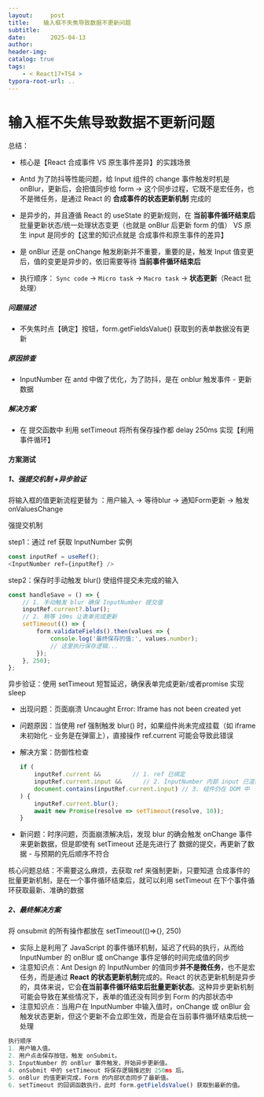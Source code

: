```yaml
---
layout:     post
title:    输入框不失焦导致数据不更新问题
subtitle:  
date:       2025-04-13
author:     
header-img: 
catalog: true
tags:
    - < React17+TS4 >
typora-root-url: ..
---
```




# 输入框不失焦导致数据不更新问题

总结：

- 核心是【React 合成事件 VS 原生事件差异】的实践场景

- Antd 为了防抖等性能问题，给 Input 组件的 change 事件触发时机是 onBlur，更新后，会把值同步给 form -> 这个同步过程，它既不是宏任务，也不是微任务，是通过 React 的 **合成事件的状态更新机制** 完成的
- 是异步的，并且遵循 React 的 useState 的更新规则，在  **当前事件循环结束后** 批量更新状态/统一处理状态变更（也就是 onBlur 后更新 form 的值） VS 原生 input 是同步的【这里的知识点就是 合成事件和原生事件的差异】
- 是 onBlur 还是 onChange 触发刷新并不重要，重要的是，触发 Input 值变更后，值的变更是异步的，依旧需要等待 **当前事件循环结束后**
- 执行顺序：
    `Sync code` → `Micro task` → `Macro task` → **状态更新**（React 批处理）



##### 问题描述

- 不失焦时点【确定】按钮，form.getFieldsValue() 获取到的表单数据没有更新

##### 原因排查

-	InputNumber 在 antd 中做了优化，为了防抖，是在 onblur 触发事件 - 更新数据

##### 解决方案

- 在 提交函数中 利用 setTimeout 将所有保存操作都 delay 250ms 实现【利用事件循环】

#### 方案测试

##### 1、强提交机制 +异步验证

将输入框的值更新流程更替为 ：用户输入 → 等待blur → 通知Form更新 → 触发onValuesChange

强提交机制

step1：通过 ref 获取 InputNumber 实例

```js
const inputRef = useRef();
<InputNumber ref={inputRef} />
```

step2：保存时手动触发 blur() 使组件提交未完成的输入

```js
const handleSave = () => {
    // 1. 手动触发 blur 确保 InputNumber 提交值
    inputRef.current?.blur();
    // 2. 稍等 10ms 让表单完成更新
    setTimeout(() => {
        form.validateFields().then(values => {
            console.log('最终保存的值:', values.number);
            // 这里执行保存逻辑...
        });
    }, 250);
};
```

异步验证：使用 setTimeout 短暂延迟，确保表单完成更新/或者promise 实现 sleep

- 出现问题：页面崩溃 Uncaught Error: Iframe has not been created yet

- 问题原因：当使用 ref 强制触发 blur() 时，如果组件尚未完成挂载（如 iframe 未初始化 - 业务是在弹窗上），直接操作 ref.current 可能会导致此错误

- 解决方案：防御性检查

    ```js
    if (
        inputRef.current &&         // 1. ref 已绑定
        inputRef.current.input &&      // 2. InputNumber 内部 input 已渲染
        document.contains(inputRef.current.input) // 3. 组件仍在 DOM 中
    ) {
        inputRef.current.blur();
        await new Promise(resolve => setTimeout(resolve, 10));
    }
    ```

- 新问题：时序问题，页面崩溃解决后，发现 blur 的确会触发 onChange 事件来更新数据，但是即使有 setTimeout 还是先进行了 数据的提交，再更新了数据 - 与预期的先后顺序不符合

核心问题总结：不需要这么麻烦，去获取 ref 来强制更新，只要知道 合成事件的批量更新机制，是在一个事件循环结束后，就可以利用 setTimeout 在下个事件循环获取最新、准确的数据

##### 2、最终解决方案

将 onsubmit 的所有操作都放在 setTimeout(()=>{}, 250)

- 实际上是利用了 JavaScript 的事件循环机制，延迟了代码的执行，从而给 InputNumber 的 onBlur 或 onChange 事件足够的时间完成值的同步
- 注意知识点：Ant Design 的 InputNumber 的值同步**并不是微任务**，也不是宏任务，而是通过 **React 的状态更新机制**完成的。React 的状态更新机制是异步的，具体来说，它会**在当前事件循环结束后批量更新状态**。这种异步更新机制可能会导致在某些情况下，表单的值还没有同步到 Form 的内部状态中
- 注意知识点：当用户在 InputNumber 中输入值时，onChange 或 onBlur 会触发状态更新，但这个更新不会立即生效，而是会在当前事件循环结束后统一处理

```js
执行顺序
1. 用户输入值。
2. 用户点击保存按钮，触发 onSubmit。
3. InputNumber 的 onBlur 事件触发，开始异步更新值。
4. onSubmit 中的 setTimeout 将保存逻辑推迟到 250ms 后。
5. onBlur 的值更新完成，Form 的内部状态同步了最新值。
6. setTimeout 的回调函数执行，此时 form.getFieldsValue() 获取到最新的值。
```

